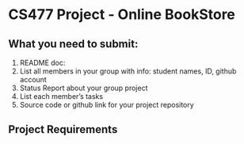 # CS477 Project - Online BookStore

## What you need to submit:
1. README doc: 
  1. List all members in your group with info: student names, ID, github account
  2. Status Report about your group project
  3. List each member’s tasks
2. Source code or github link for your project repository

## Project Requirements
